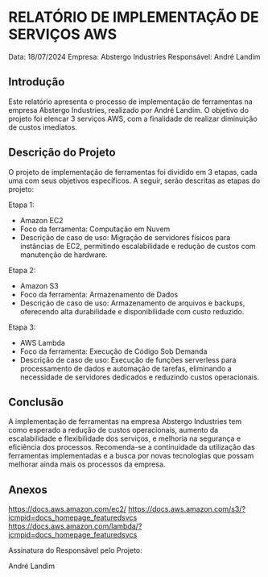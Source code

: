 # RELATÓRIO DE IMPLEMENTAÇÃO DE SERVIÇOS AWS

Data: 18/07/2024
Empresa: Abstergo Industries 
Responsável: André Landim

## Introdução
Este relatório apresenta o processo de implementação de ferramentas na empresa Abstergo Industries, realizado por André Landim. O objetivo do projeto foi elencar 3 serviços AWS, com a finalidade de realizar diminuição de custos imediatos.

## Descrição do Projeto
O projeto de implementação de ferramentas foi dividido em 3 etapas, cada uma com seus objetivos específicos. A seguir, serão descritas as etapas do projeto:

Etapa 1: 
- Amazon EC2
- Foco da ferramenta: Computação em Nuvem
- Descrição de caso de uso: Migração de servidores físicos para instâncias de EC2, permitindo escalabilidade e redução de custos com manutenção de hardware.

Etapa 2: 
- Amazon S3
- Foco da ferramenta: Armazenamento de Dados
- Descrição de caso de uso: Armazenamento de arquivos e backups, oferecendo alta durabilidade e disponibilidade com custo reduzido.

Etapa 3: 
- AWS Lambda
- Foco da ferramenta: Execução de Código Sob Demanda
- Descrição de caso de uso: Execução de funções serverless para processamento de dados e automação de tarefas, eliminando a necessidade de servidores dedicados e reduzindo custos operacionais.



## Conclusão
A implementação de ferramentas na empresa Abstergo Industries tem como esperado a redução de custos operacionais, aumento da escalabilidade e flexibilidade dos serviços, e melhoria na segurança e eficiência dos processos. Recomenda-se a continuidade da utilização das ferramentas implementadas e a busca por novas tecnologias que possam melhorar ainda mais os processos da empresa.

## Anexos
https://docs.aws.amazon.com/ec2/
https://docs.aws.amazon.com/s3/?icmpid=docs_homepage_featuredsvcs
https://docs.aws.amazon.com/lambda/?icmpid=docs_homepage_featuredsvcs

Assinatura do Responsável pelo Projeto:

André Landim 
